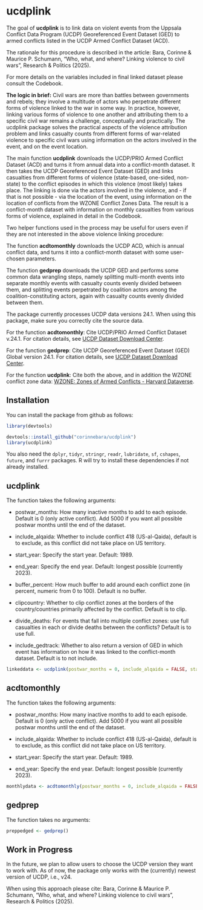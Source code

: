 
<!-- README.md is generated from README.Rmd. Please edit that file -->

# ucdplink

The goal of **ucdplink** is to link data on violent events from the
Uppsala Conflict Data Program (UCDP) Georeferenced Event Dataset (GED)
to armed conflicts listed in the UCDP Armed Conflict Dataset (ACD).

The rationale for this procedure is described in the article: Bara,
Corinne & Maurice P. Schumann, “Who, what, and where? Linking violence
to civil wars”, Research & Politics (2025).

For more details on the variables included in final linked dataset
please consult the Codebook.

**The logic in brief:** Civil wars are more than battles between
governments and rebels; they involve a multitude of actors who
perpetrate different forms of violence linked to the war in some way. In
practice, however, linking various forms of violence to one another and
attributing them to a specific civil war remains a challenge,
conceptually and practically. The ucdplink package solves the practical
aspects of the violence attribution problem and links casualty counts
from different forms of war-related violence to specific civil wars
using information on the actors involved in the event, and on the event
location.

The main function **ucdplink** downloads the UCDP/PRIO Armed Conflict
Dataset (ACD) and turns it from annual data into a conflict-month
dataset. It then takes the UCDP Georeferenced Event Dataset (GED) and
links casualties from different forms of violence (state-based,
one-sided, non-state) to the conflict episodes in which this violence
(most likely) takes place. The linking is done via the actors involved
in the violence, and - if that is not possible - via the location of the
event, using information on the location of conflicts from the WZONE
Conflict Zones Data. The result is a conflict-month dataset with
information on monthly casualties from various forms of violence,
explained in detail in the Codebook.

Two helper functions used in the process may be useful for users even if
they are not interested in the above violence linking procedure:

The function **acdtomonthly** downloads the UCDP ACD, which is annual
conflict data, and turns it into a conflict-month dataset with some
user-chosen parameters.

The function **gedprep** downloads the UCDP GED and performs some common
data wrangling steps, namely splitting multi-month events into separate
monthly events with casualty counts evenly divided between them, and
splitting events perpetrated by coalition actors among the
coalition-constituting actors, again with casualty counts evenly divided
between them.

The package currently processes UCDP data versions 24.1. When using this
package, make sure you correctly cite the source data.

For the function **acdtomonthly**: Cite UCDP/PRIO Armed Conflict Dataset
v.24.1. For citation details, see [UCDP Dataset Download
Center](https://ucdp.uu.se/downloads/).

For the function **gedprep**: Cite UCDP Georeferenced Event Dataset
(GED) Global version 24.1. For citation details, see [UCDP Dataset
Download Center](https://ucdp.uu.se/downloads/).

For the function **ucdplink**: Cite both the above, and in addition the
WZONE conflict zone data: [WZONE: Zones of Armed Conflicts - Harvard
Dataverse](https://dataverse.harvard.edu/dataset.xhtml?persistentId=doi:10.7910/DVN/PUWJEU).

## Installation

You can install the package from github as follows:

``` r
library(devtools)

devtools::install_github("corinnebara/ucdplink")
library(ucdplink)
```

You also need the `dplyr`, `tidyr`, `stringr`, `readr`,
`lubridate`, `sf`, `cshapes`, `future`, and `furrr` packages. R will try
to install these dependencies if not already installed.

## ucdplink

The function takes the following arguments:

- postwar_months: How many inactive months to add to each episode.
  Default is 0 (only active conflict). Add 5000 if you want all possible
  postwar months until the end of the dataset.

- include_alqaida: Whether to include conflict 418 (US-al-Qaida),
  default is to exclude, as this conflict did not take place on US
  territory.

- start_year: Specify the start year. Default: 1989.

- end_year: Specify the end year. Default: longest possible (currently
  2023).

- buffer_percent: How much buffer to add around each conflict zone (in
  percent, numeric from 0 to 100). Default is no buffer.

- clipcountry: Whether to clip conflict zones at the borders of the
  country/countries primarily affected by the conflict. Default is to
  clip.

- divide_deaths: For events that fall into multiple conflict zones: use
  full casualties in each or divide deaths between the conflicts?
  Default is to use full.

- include_gedtrack: Whether to also return a version of GED in which
  event has information on how it was linked to the conflict-month
  dataset. Default is to not include.

``` r
linkeddata <- ucdplink(postwar_months = 0, include_alqaida = FALSE, start_year = 1989, end_year = 2023, buffer_percent = 0, clipcountry = TRUE, divide_deaths = FALSE, include_gedtrack = FALSE)
```

## acdtomonthly

The function takes the following arguments:

- postwar_months: How many inactive months to add to each episode.
  Default is 0 (only active conflict). Add 5000 if you want all possible
  postwar months until the end of the dataset.

- include_alqaida: Whether to include conflict 418 (US-al-Qaida),
  default is to exclude, as this conflict did not take place on US
  territory.

- start_year: Specify the start year. Default: 1989.

- end_year: Specify the end year. Default: longest possible (currently
  2023).

``` r
monthlydata <- acdtomonthly(postwar_months = 0, include_alqaida = FALSE, start_year = 1989, end_year = 2023)
```

## gedprep

The function takes no arguments:

``` r
preppedged <- gedprep()
```

## Work in Progress

In the future, we plan to allow users to choose the UCDP version they
want to work with. As of now, the package only works with the
(currently) newest version of UCDP, i.e., v24.

When using this approach please cite: Bara, Corinne & Maurice P.
Schumann, “Who, what, and where? Linking violence to civil wars”,
Research & Politics (2025).
